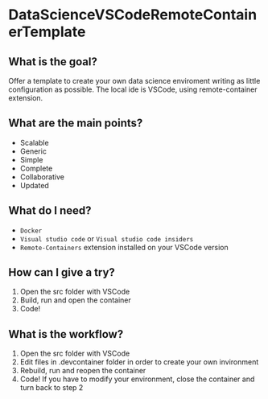 # DataScienceVSCodeRemoteContainerTemplate

## What is the goal?
Offer a template to create your own data science enviroment writing as little configuration as possible. The local ide is VSCode, using remote-container extension.

## What are the main points?
+ Scalable
+ Generic
+ Simple
+ Complete
+ Collaborative
+ Updated

## What do I need?
+ `Docker`
+ `Visual studio code` or `Visual studio code insiders`
+ `Remote-Containers` extension installed on your VSCode version

## How can I give a try?
1. Open the src folder with VSCode
2. Build, run and open the container
3. Code!

## What is the workflow?
1. Open the src folder with VSCode
2. Edit files in .devcontainer folder in order to create your own invironment
3. Rebuild, run and reopen the container
4. Code! If you have to modify your environment, close the container and turn back to step 2
